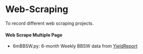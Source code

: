 # Web-Scraping
To record different web scraping projects.
#### Web Scrape Multiple Page
- 6mBBSW.py: 6-month Weekly BBSW data from [YieldReport](https://www.yieldreport.com.au/category/bank-billswaps/weekly-bank-billswaps/) 
